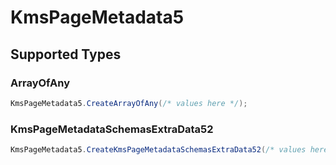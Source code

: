 # KmsPageMetadata5


## Supported Types

### ArrayOfAny

```csharp
KmsPageMetadata5.CreateArrayOfAny(/* values here */);
```

### KmsPageMetadataSchemasExtraData52

```csharp
KmsPageMetadata5.CreateKmsPageMetadataSchemasExtraData52(/* values here */);
```
